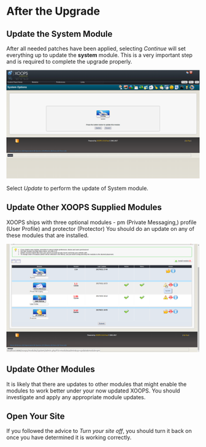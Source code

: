 # After the Upgrade

## Update the System Module

After all needed patches have been applied, selecting *Continue* will set
everything up to update the **system** module. This is a very important
step and is required to complete the upgrade properly.

![XOOPS Update System Module](../../assets/upgrade-06-update-system-module.png)

Select *Update* to perform the update of System module.

## Update Other XOOPS Supplied Modules

XOOPS ships with three optional modules - pm (Private Messaging,) profile
(User Profile) and protector (Protector) You should do an update on any
of these modules that are installed.

![XOOPS Update Other Modules](../../assets/upgrade-07-update-modules.png)

## Update Other Modules

It is likely that there are updates to other modules that might enable the
modules to work better under your now updated XOOPS. You should investigate
and apply any appropriate module updates.

## Open Your Site

If you followed the advice to *Turn your site off*, you should turn it
back on once you have determined it is working correctly.
